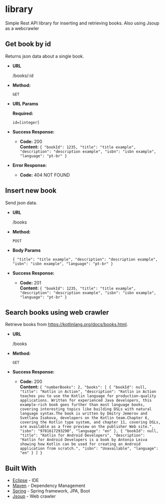# library

Simple Rest API library for inserting and retrieving books. Also using Jsoup as a webcrawler



**Get book by id**
----
  Returns json data about a single book.

* **URL**

  /books/:id

* **Method:**

  `GET`
  
*  **URL Params**

   **Required:**
 
   `id=[integer]`

* **Success Response:**

  * **Code:** 200 <br />
    **Content:** `{
    "bookId": 1235,
    "title": "title example",
    "description": "description example",
    "isbn": "isbn example",
    "language": "pt-br"
}`
 
* **Error Response:**

  * **Code:** 404 NOT FOUND <br />
  
  
  
**Insert new book**
----
  Send json data.

* **URL**

  /books

* **Method:**

  `POST`
  
*  **Body Params**

    `{
        "title": "title example",
        "description": "description example",
        "isbn": "isbn example",
        "language": "pt-br"
    }`

* **Success Response:**

  * **Code:** 201 <br />
    **Content:** `{
    "bookId": 1235,
    "title": "title example",
    "description": "description example",
    "isbn": "isbn example",
    "language": "pt-br"
}`

**Search books using web crawler**
----
  Retrieve books from https://kotlinlang.org/docs/books.html.

* **URL**

  /books

* **Method:**

  `GET`

* **Success Response:**

  * **Code:** 200 <br />
    **Content:** `{
    "numberBooks": 2,
    "books": [
        {
            "bookId": null,
            "title": "Kotlin in Action",
            "description": "Kotlin in Action teaches you to use the Kotlin language for production-quality applications. Written for experienced Java developers, this example-rich book goes further than most language books, covering interesting topics like building DSLs with natural language syntax.The book is written by Dmitry Jemerov and Svetlana Isakova, developers on the Kotlin team.Chapter 6, covering the Kotlin type system, and chapter 11, covering DSLs, are available as a free preview on the publisher Web site.",
            "isbn": "9781617293290",
            "language": "en"
        },
        {
            "bookId": null,
            "title": "Kotlin for Android Developers",
            "description": "Kotlin for Android Developers is a book by Antonio Leiva showing how Kotlin can be used for creating an Android application from scratch.",
            "isbn": "Unavailable",
            "language": "en"
        }
      ]
    }`



## Built With

* [Eclipse](https://www.eclipse.org/) - IDE
* [Maven](https://maven.apache.org/) - Dependency Management
* [Spring](https://spring.io/) - Spring framework, JPA, Boot
* [Jsoup](https://jsoup.org/) - Web crawler
